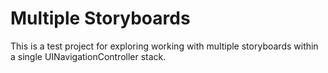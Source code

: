 # Multiple Storyboards

This is a test project for exploring working with multiple storyboards within a single UINavigationController stack.
